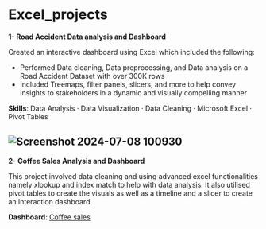 # Excel_projects

**1- Road Accident Data analysis and Dashboard**

Created an interactive dashboard using Excel which included the following: 

- Performed Data cleaning, Data preprocessing, and Data analysis on a Road Accident Dataset with over 300K rows
- Included Treemaps, filter panels, slicers, and more to help convey insights to stakeholders in a dynamic and visually compelling manner
  
**Skills**: Data Analysis · Data Visualization · Data Cleaning · Microsoft Excel · Pivot Tables

![Screenshot 2024-07-08 100930](https://github.com/user-attachments/assets/74fd400c-3879-48e5-93e3-1af41ba8ccdb)
-------------------------------------------------------------------------------------------------------------------------------------------------------------------------------
**2- Coffee Sales Analysis and Dashboard**

This project involved data cleaning and using advanced excel functionalities namely xlookup and index match to help with data analysis. It also utilised pivot tables to create the visuals as well as a timeline and a slicer to create an interaction dashboard

**Dashboard**: [Coffee sales](https://github.com/Shaima15/Excel_projects/blob/main/Coffee_Sales_Dashboard.xlsx)

